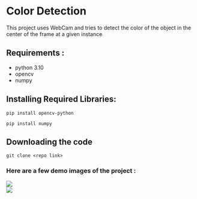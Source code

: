 # Color Detection
 This project uses WebCam and tries to detect the color of the object in the center of the frame at a given instance

## Requirements :

* python 3.10
* opencv
* numpy

## Installing Required Libraries:

```pip install opencv-python```

```pip install numpy```

## Downloading the code 

``` git clone <repo link> ```

### Here are a few demo images of the project :

<img src="images/1.png"/><br>
<img src="images/2.png"/>
